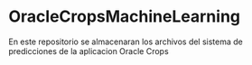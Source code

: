 # OracleCropsMachineLearning

En este repositorio se almacenaran los archivos del sistema de predicciones de la aplicacion Oracle Crops

